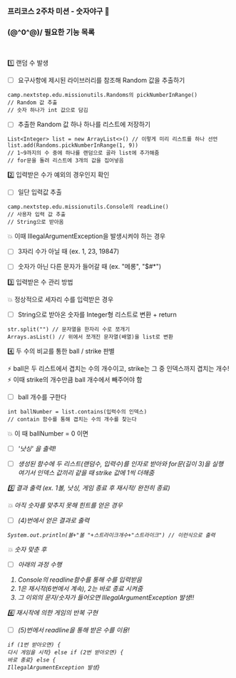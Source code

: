 ### 프리코스 2주차 미션 - 숫자야구 🤹‍
### \(@^0^@)/ 필요한 기능 목록

<br>

1️⃣ 랜덤 수 발생
<br>
- [ ] 요구사항에 제시된 라이브러리를 참조해 Random 값을 추출하기
```(java)
camp.nextstep.edu.missionutils.Randoms의 pickNumberInRange() 
// Random 값 추출
// 숫자 하나가 int 값으로 담김
```

- [ ] 추출한 Random 값 하나 하나를 리스트에 저장하기
```(java)
List<Integer> list = new ArrayList<>() // 이렇게 미리 리스트를 하나 선언
list.add(Randoms.pickNumberInRange(1, 9))
// 1~9까지의 수 중에 하나를 랜덤으로 골라 list에 추가해줌
// for문을 돌려 리스트에 3개의 값을 집어넣음
```

2️⃣ 입력받은 수가 예외의 경우인지 확인
- [ ] 일단 입력값 추출
```(java)
camp.nextstep.edu.missionutils.Console의 readLine()
// 사용자 입력 값 추출
// String으로 받아옴
```
:collision: 이때 IllegalArgumentException을 발생시켜야 하는 경우
- [ ] 3자리 수가 아닐 때
  (ex. 1, 23, 19847)
- [ ] 숫자가 아닌 다른 문자가 들어갈 때
  (ex. "메롱", "$#*")
  
  
3️⃣ 입력받은 수 관리 방법
<br>

:collision: 정상적으로 세자리 수를 입력받은 경우
- [ ] String으로 받아온 숫자를 Integer형 리스트로 변환 + return
```(java)
str.split("") // 문자열을 한자리 수로 쪼개기
Arrays.asList() // 위에서 쪼개진 문자열(배열)을 list로 변환
```

4️⃣ 두 수의 비교를 통한 ball / strike 판별
<br>

:zap: ball은 두 리스트에서 겹치는 수의 개수이고, strike는 그 중 인덱스까지 겹치는 개수!
<br>
:zap: 이때 strike의 개수만큼 ball 개수에서 빼주어야 함
<br>
- [ ] ball 개수를 구한다
```(java)
int ballNumber = list.contains(입력수의 인덱스)
// contain 함수를 통해 겹치는 수의 개수를 찾는다   
```
:collision: 이 때 ballNumber = 0 이면
- [ ] <em>'낫싱'<em> 을 출력!

- [ ] 생성된 함수에 두 리스트(랜덤수, 입력수)를 인자로 받아와 for문(길이 3)을 실행
<br> 여기서 인덱스 값끼리 같을 때 strike 값에 1씩 더해줌

5️⃣ 결과 출력 (ex. 1볼, 낫싱, 게임 종료 후 재시작/ 완전히 종료)
<br>

:collision: 아직 숫자를 맞추지 못해 힌트를 얻은 경우

- [ ] (4)번에서 얻은 결과로 출력
```(java)
System.out.println(볼+"볼 "+스트라이크개수+"스트라이크") // 이런식으로 출력
```

:collision: 숫자 맞춘 후
<br>
- [ ] 아래의 과정 수행
1. Console의 readline함수를 통해 수를 입력받음
2. 1은 재시작(6번에서 계속), 2는 바로 종료 시켜줌
3. 그 이외의 문자/숫자가 들어오면 IllegalArgumentException 발생!!

6️⃣ 재시작에 의한 게임의 반복 구현
<br>
- [ ] (5)번에서 readline을 통해 받은 수를 이용!
```(java)
if (1번 받아오면) {
다시 게임을 시작} else if (2번 받아오면) {
바로 종료} else {
IllegalArgumentException 발생}
```